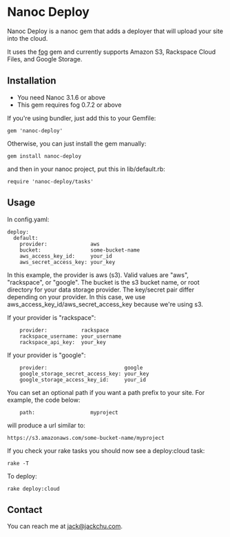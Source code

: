 Nanoc Deploy
=============================

Nanoc Deploy is a nanoc gem that adds a deployer that will upload your site into the cloud.

It uses the [fog](https://github.com/geemus/fog) gem and currently supports Amazon S3, Rackspace Cloud Files, and Google Storage.

Installation
------------

- You need Nanoc 3.1.6 or above
- This gem requires fog 0.7.2 or above

If you're using bundler, just add this to your Gemfile:

    gem 'nanoc-deploy'

Otherwise, you can just install the gem manually:

    gem install nanoc-deploy

and then in your nanoc project, put this in lib/default.rb:

    require 'nanoc-deploy/tasks'

Usage
------------

In config.yaml:

    deploy:
      default:
        provider:              aws
        bucket:                some-bucket-name
        aws_access_key_id:     your_id
        aws_secret_access_key: your_key

In this example, the provider is aws (s3). Valid values are "aws", "rackspace", or "google".
The bucket is the s3 bucket name, or root directory for your data storage provider.
The key/secret pair differ depending on your provider. In this case, we use
aws_access_key_id/aws_secret_access_key because we're using s3.

If your provider is "rackspace":

        provider:           rackspace
        rackspace_username: your_username
        rackspace_api_key:  your_key

If your provider is "google":

        provider:                         google
        google_storage_secret_access_key: your_key
        google_storage_access_key_id:     your_id

You can set an optional path if you want a path prefix to your site. For example, the code
below:

        path:                  myproject

will produce a url similar to:

    https://s3.amazonaws.com/some-bucket-name/myproject

If you check your rake tasks you should now see a deploy:cloud task:

    rake -T

To deploy:

    rake deploy:cloud

Contact
------------
You can reach me at <jack@jackchu.com>.